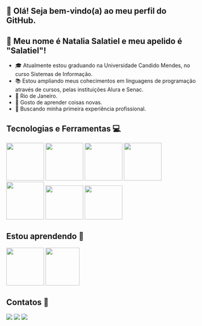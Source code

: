 ## 👋 Olá! Seja bem-vindo(a) ao meu perfil do GitHub.
## :raising_hand: Meu nome é Natalia Salatiel e meu apelido é "Salatiel"!



- :mortar_board: Atualmente estou graduando na Universidade Candido Mendes, no curso Sistemas de Informação.
- :books: Estou ampliando meus cohecimentos em linguagens de programação através de cursos, pelas instituições Alura e Senac.
- :pushpin: Rio de Janeiro.
- :dart: Gosto de aprender coisas novas.
- :mag_right: Buscando minha primeira experiência profissional.

## Tecnologias e Ferramentas :computer: 
<img src="https://cdn.jsdelivr.net/gh/devicons/devicon@latest/icons/html5/html5-original-wordmark.svg"  height="100px" width="100px" /> <img src="https://cdn.jsdelivr.net/gh/devicons/devicon@latest/icons/css3/css3-original-wordmark.svg" height="100px" width="100px" />  <img src="https://cdn.jsdelivr.net/gh/devicons/devicon@latest/icons/mysql/mysql-plain-wordmark.svg" height="100px" width="100px" />  <img src="https://cdn.jsdelivr.net/gh/devicons/devicon@latest/icons/java/java-original-wordmark.svg" height="100px" width="100px"/> <img src="https://cdn.jsdelivr.net/gh/devicons/devicon@latest/icons/git/git-original-wordmark.svg" height="100px" width="100px"/>  <img src="https://cdn.jsdelivr.net/gh/devicons/devicon@latest/icons/github/github-original.svg" height="90px" width="100px" />     <img src="https://cdn.jsdelivr.net/gh/devicons/devicon@latest/icons/vscode/vscode-original-wordmark.svg"  height="90px" width="100px" /> 

## Estou aprendendo :brain:

<img src="https://cdn.jsdelivr.net/gh/devicons/devicon@latest/icons/python/python-original-wordmark.svg"  height="100px" width="100px" /> <img src="https://cdn.jsdelivr.net/gh/devicons/devicon@latest/icons/javascript/javascript-plain.svg" height="100px" width="90px" />

## Contatos :iphone:

<div>
<a href="https://instagram.com/ntsalatiel" target="_blank"><img loading="lazy" src="https://img.shields.io/badge/-Instagram-%23E4405F?style=for-the-badge&logo=instagram&logoColor=white" target="_blank"></a>
<a href = "mailto:ntlsalatieldev@gmail.com"><img loading="lazy" src="https://img.shields.io/badge/Gmail-D14836?style=for-the-badge&logo=gmail&logoColor=white" target="_blank"></a>
<a href="https://www.linkedin.com/in/natalia-salatiel-desenvolvedora-web" target="_blank"><img loading="lazy" src="https://img.shields.io/badge/-LinkedIn-%230077B5?style=for-the-badge&logo=linkedin&logoColor=white" target="_blank"></a>   
</div>  
